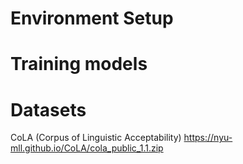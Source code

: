 # Environment Setup

# Training models

# Datasets
CoLA (Corpus of Linguistic Acceptability)
https://nyu-mll.github.io/CoLA/cola_public_1.1.zip
